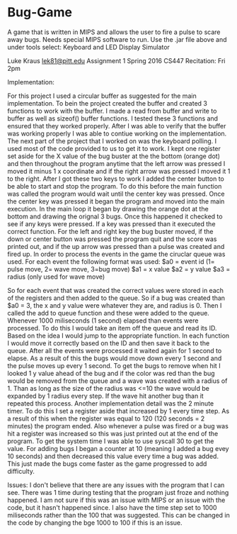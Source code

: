 # Bug-Game
A game that is written in MIPS and allows the user to fire a pulse to scare away bugs. Needs special MIPS software to run. Use the .jar file above and under tools select: Keyboard and LED Display Simulator  

Luke Kraus
lek81@pitt.edu
Assignment 1 Spring 2016
CS447
Recitation: Fri 2pm

Implementation:

For this project I used a circular buffer as suggested for the main implementation. To bein the project created the buffer and created 3 functions to work with the buffer. I made a read from buffer and write to buffer as well as sizeof() buffer functions. I tested these 3 functions and ensured that they worked properly. After I was able to verify that the buffer was working properly I was able to contiue working on the implementation. The next part of the project that I worked on was the keyboard polling. I used most of the code provided to us to get it to work. I kept one register set aside for the X value of the bug buster at the the bottom (orange dot) and then throughout the program anytime that the left arrow was pressed I moved it minus 1 x coordinate and if the right arrow was pressed I moved it 1 to the right. After I got these two keys to work I added the center button to be able to start and stop the program. To do this before the main function was called the program would wait until the center key was pressed. Once the center key was pressed it began the program and moved into the main execution. In the main loop it began by drawing the orange dot at the bottom and drawing the orignal 3 bugs. Once this happened it checked to see if any keys were pressed. If a key was pressed than it executed the correct function. For the left and right key the bug buster moved, if the down or center button was pressed the program quit and the score was printed out, and if the up arrow was pressed than a pulse was created and fired up. In order to process the events in the game the ciruclar queue was used. For each event the following format was used:
$a0 = event id (1= pulse move, 2= wave move, 3=bug move)
$a1 = x value
$a2 = y value
$a3 = radius (only used for wave move)

So for each event that was created the correct values were stored in each of the registers and then added to the queue. So if a bug was created than $a0 = 3, the x and y value were whatever they are, and radius is 0. Then I called the add to queue function and these were added to the queue. Whenever 1000 miliseconds (1 second) elapsed than events were processed. To do this I would take an item off the queue and read its ID. Based on the idea I would jump to the appropriate function. In each function I would move it correctly based on the ID and then save it back to the queue. After all the events were processed it waited again for 1 second to elapse. As a result of this the bugs would move down every 1 second and the pulse moves up every 1 second. To get the bugs to remove when hit I looked 1 y value ahead of the bug and if the color was red than the bug would be removed from the queue and a wave was created with a radius of 1. Than as long as the size of the radius was <=10 the wave would be expanded by 1 radius every step. If the wave hit another bug than it repeated this process. Another implementation detail was the 2 minute timer. To do this I set a register aside that increased by 1 every time step. As a result of this when the register was equal to 120 (120 seconds = 2 minutes) the program ended. Also whenever a pulse was fired or a bug was hit a register was increased so this was just printed out at the end of the program. To get the system time I was able to use syscall 30 to get the value. For adding bugs I began a counter at 10 (meaning I added a bug evey 10 seconds) and then decreased this value every time a bug was added. This just made the bugs come faster as the game progressed to add difficulty. 


Issues:
I don't believe that there are any issues with the program that I can see. There was 1 time during testing that the program just froze and nothing happened. I am not sure if this was an issue with MIPS or an issue with the code, but it hasn't happened since. I also have the time step set to 1000 miliseconds rather than the 100 that was suggested. This can be changed in the code by changing the bge 1000 to 100 if this is an issue.  
